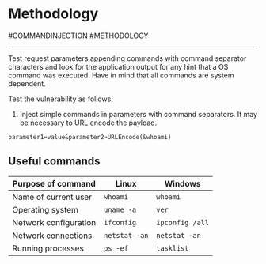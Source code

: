 # Methodology

#COMMANDINJECTION 
#METHODOLOGY 
<hr>

Test request parameters appending commands with command separator characters and look for the application output for any hint that a OS command was executed. Have in mind that all commands are system dependent.

Test the vulnerability as follows:

1. Inject simple commands in parameters with command separators. It may be necessary to URL encode the payload.

`parameter1=value&parameter2=URLEncode(&whoami)`

## Useful commands

Purpose of command | Linux | Windows
---------------|-------|------------
Name of current user |`whoami`|`whoami`
Operating system | `uname -a` | `ver`
Network configuration | `ifconfig` | `ipconfig /all`
Network connections | `netstat -an` | `netstat -an`
Running processes | `ps -ef` |`tasklist`

